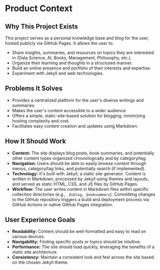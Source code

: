 # Product Context

## Why This Project Exists

This project serves as a personal knowledge base and blog for the user, hosted publicly via GitHub Pages. It allows the user to:

*   Share insights, summaries, and resources on topics they are interested in (Data Science, AI, Books, Management, Philosophy, etc.).
*   Organize their learning and thoughts in a structured manner.
*   Build an online presence and portfolio of their interests and expertise.
*   Experiment with Jekyll and web technologies.

## Problems It Solves

*   Provides a centralized platform for the user's diverse writings and summaries.
*   Makes the user's content accessible to a wider audience.
*   Offers a simple, static-site-based solution for blogging, minimizing hosting complexity and cost.
*   Facilitates easy content creation and updates using Markdown.

## How It Should Work

*   **Content:** The site displays blog posts, book summaries, and potentially other content types organized chronologically and by category/tag.
*   **Navigation:** Users should be able to easily browse content through menus, category/tag links, and potentially search (if implemented).
*   **Technology:** It's built with Jekyll, a static site generator. Content is written in Markdown, processed by Jekyll using themes and layouts, and served as static HTML, CSS, and JS files by GitHub Pages.
*   **Workflow:** The user writes content in Markdown files within specific collection directories (e.g., `_dsblog`, `_booksummary`). Committing changes to the GitHub repository triggers a build and deployment process via GitHub Actions or native GitHub Pages integration.

## User Experience Goals

*   **Readability:** Content should be well-formatted and easy to read on various devices.
*   **Navigability:** Finding specific posts or topics should be intuitive.
*   **Performance:** The site should load quickly, leveraging the benefits of a static site architecture.
*   **Consistency:** Maintain a consistent look and feel across the site based on the chosen Jekyll theme.
